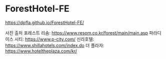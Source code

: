 # ForestHotel-FE

https://dpfla.github.io/ForestHotel-FE/

사진 출처
포레스트 리솜: https://www.resom.co.kr/forest/main/main.asp
파라디이스 시티: https://www.p-city.com/
신라호텔: https://www.shillahotels.com/index.do
더 플라자: https://www.hoteltheplaza.com/kr/
